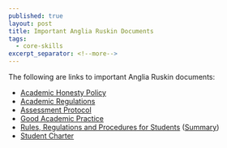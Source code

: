 ```yaml
---
published: true
layout: post
title: Important Anglia Ruskin Documents
tags:
  - core-skills
excerpt_separator: <!--more-->
---
```

The following are links to important Anglia Ruskin documents:

<ul>
<li><a href="http://libweb.anglia.ac.uk/academic/files/Academic%20Honesty%20Policy.pdf">Academic Honesty Policy</a></li>
<li><a href="http://web.anglia.ac.uk/anet/academic/public/academic_regs.pdf">Academic Regulations</a></li>
<li><a href="http://web.anglia.ac.uk/anet/academic/public/assessment_protocol.pdf">Assessment Protocol</a></li>
<li><a href="http://anglia.libguides.com/GAP">Good Academic Practice</a></li>
<li><a href="http://web.anglia.ac.uk/anet/staff/sec_clerk/RulesandRegs19thEditionJULY2016.pdf">Rules, Regulations and Procedures for Students</a> (<a href="http://web.anglia.ac.uk/anet/student_services/public/Rules-Regulations-V2.0-2015-WEB.pdf">Summary</a>)</li>
<li><a href="http://web.anglia.ac.uk/anet/student_services/public/student-charter.pdf">Student Charter</a></li>
    </ul>   
<!--more-->

